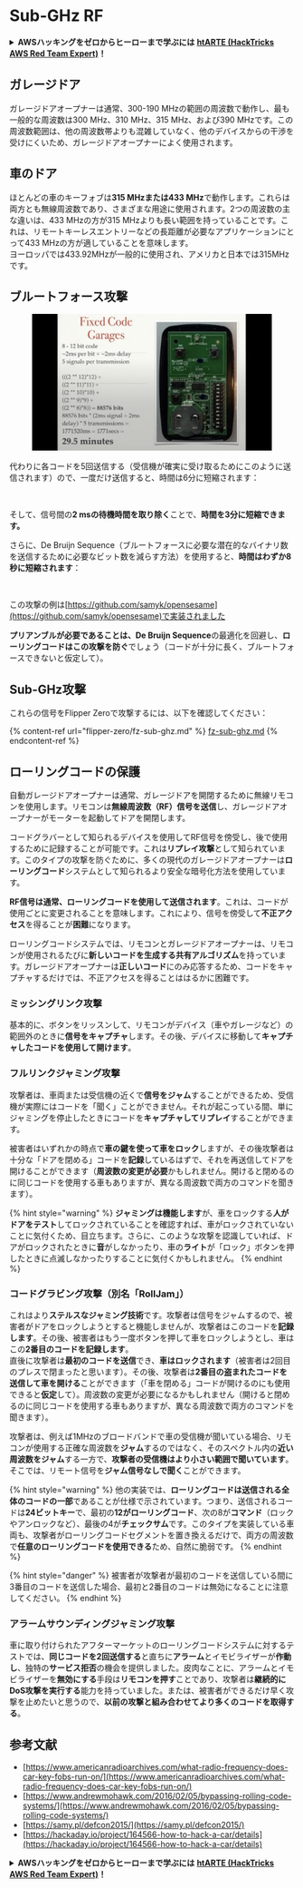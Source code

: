 # Sub-GHz RF

<details>

<summary><strong>AWSハッキングをゼロからヒーローまで学ぶには</strong> <a href="https://training.hacktricks.xyz/courses/arte"><strong>htARTE (HackTricks AWS Red Team Expert)</strong></a><strong>！</strong></summary>

HackTricksをサポートする他の方法:

* **HackTricksにあなたの会社を広告したい**、または**HackTricksをPDFでダウンロードしたい**場合は、[**サブスクリプションプラン**](https://github.com/sponsors/carlospolop)をチェックしてください！
* [**公式PEASS & HackTricksグッズ**](https://peass.creator-spring.com)を入手する
* [**The PEASS Family**](https://opensea.io/collection/the-peass-family)を発見する、私たちの独占的な[**NFTs**](https://opensea.io/collection/the-peass-family)のコレクション
* 💬 [**Discordグループ**](https://discord.gg/hRep4RUj7f)に**参加する**か、[**telegramグループ**](https://t.me/peass)に参加するか、**Twitter** 🐦 [**@carlospolopm**](https://twitter.com/carlospolopm)を**フォローする**。
* **HackTricks**のPRを提出して、あなたのハッキングのコツを共有する [**HackTricks**](https://github.com/carlospolop/hacktricks) と [**HackTricks Cloud**](https://github.com/carlospolop/hacktricks-cloud) githubリポジトリ。

</details>

## ガレージドア

ガレージドアオープナーは通常、300-190 MHzの範囲の周波数で動作し、最も一般的な周波数は300 MHz、310 MHz、315 MHz、および390 MHzです。この周波数範囲は、他の周波数帯よりも混雑していなく、他のデバイスからの干渉を受けにくいため、ガレージドアオープナーによく使用されます。

## 車のドア

ほとんどの車のキーフォブは**315 MHzまたは433 MHz**で動作します。これらは両方とも無線周波数であり、さまざまな用途に使用されます。2つの周波数の主な違いは、433 MHzの方が315 MHzよりも長い範囲を持っていることです。これは、リモートキーレスエントリーなどの長距離が必要なアプリケーションにとって433 MHzの方が適していることを意味します。\
ヨーロッパでは433.92MHzが一般的に使用され、アメリカと日本では315MHzです。

## **ブルートフォース攻撃**

<figure><img src="../../.gitbook/assets/image (4) (3) (2).png" alt=""><figcaption></figcaption></figure>

代わりに各コードを5回送信する（受信機が確実に受け取るためにこのように送信されます）ので、一度だけ送信すると、時間は6分に短縮されます：

<figure><img src="../../.gitbook/assets/image (1) (1) (2) (2).png" alt=""><figcaption></figcaption></figure>

そして、信号間の**2 msの待機時間を取り除く**ことで、**時間を3分に短縮できます。**

さらに、De Bruijn Sequence（ブルートフォースに必要な潜在的なバイナリ数を送信するために必要なビット数を減らす方法）を使用すると、**時間はわずか8秒に短縮されます**：

<figure><img src="../../.gitbook/assets/image (5) (2) (3).png" alt=""><figcaption></figcaption></figure>

この攻撃の例は[https://github.com/samyk/opensesame](https://github.com/samyk/opensesame)で実装されました

**プリアンブルが必要であることは、De Bruijn Sequence**の最適化を回避し、**ローリングコードはこの攻撃を防ぐ**でしょう（コードが十分に長く、ブルートフォースできないと仮定して）。

## Sub-GHz攻撃

これらの信号をFlipper Zeroで攻撃するには、以下を確認してください：

{% content-ref url="flipper-zero/fz-sub-ghz.md" %}
[fz-sub-ghz.md](flipper-zero/fz-sub-ghz.md)
{% endcontent-ref %}

## ローリングコードの保護

自動ガレージドアオープナーは通常、ガレージドアを開閉するために無線リモコンを使用します。リモコンは**無線周波数（RF）信号を送信**し、ガレージドアオープナーがモーターを起動してドアを開閉します。

コードグラバーとして知られるデバイスを使用してRF信号を傍受し、後で使用するために記録することが可能です。これは**リプレイ攻撃**として知られています。このタイプの攻撃を防ぐために、多くの現代のガレージドアオープナーは**ローリングコード**システムとして知られるより安全な暗号化方法を使用しています。

**RF信号は通常、ローリングコードを使用して送信されます**。これは、コードが使用ごとに変更されることを意味します。これにより、信号を傍受して**不正アクセス**を得ることが**困難**になります。

ローリングコードシステムでは、リモコンとガレージドアオープナーは、リモコンが使用されるたびに**新しいコードを生成する共有アルゴリズム**を持っています。ガレージドアオープナーは**正しいコード**にのみ応答するため、コードをキャプチャするだけでは、不正アクセスを得ることははるかに困難です。

### **ミッシングリンク攻撃**

基本的に、ボタンをリッスンして、リモコンがデバイス（車やガレージなど）の範囲外のときに**信号をキャプチャ**します。その後、デバイスに移動して**キャプチャしたコードを使用して開けます**。

### フルリンクジャミング攻撃

攻撃者は、車両または受信機の近くで**信号をジャム**することができるため、受信機が実際にはコードを「聞く」ことができません。それが起こっている間、単にジャミングを停止したときにコードを**キャプチャしてリプレイ**することができます。

被害者はいずれかの時点で**車の鍵を使って車をロック**しますが、その後攻撃者は十分な「ドアを閉める」コードを**記録**しているはずで、それを再送信してドアを開けることができます（**周波数の変更が必要**かもしれません。開けると閉めるのに同じコードを使用する車もありますが、異なる周波数で両方のコマンドを聞きます）。

{% hint style="warning" %}
**ジャミングは機能します**が、車をロックする**人がドアをテスト**してロックされていることを確認すれば、車がロックされていないことに気付くため、目立ちます。さらに、このような攻撃を認識していれば、ドアがロックされたときに**音**がしなかったり、車の**ライト**が「ロック」ボタンを押したときに点滅しなかったりすることに気付くかもしれません。
{% endhint %}

### **コードグラビング攻撃（別名「RollJam」）**

これはより**ステルスなジャミング技術**です。攻撃者は信号をジャムするので、被害者がドアをロックしようとすると機能しませんが、攻撃者はこのコードを**記録します**。その後、被害者はもう一度ボタンを押して車をロックしようとし、車はこの**2番目のコードを記録します**。\
直後に攻撃者は**最初のコードを送信**でき、**車はロックされます**（被害者は2回目のプレスで閉まったと思います）。その後、攻撃者は**2番目の盗まれたコードを送信して車を開ける**ことができます（「車を閉める」コードが開けるのにも使用できると**仮定**して）。周波数の変更が必要になるかもしれません（開けると閉めるのに同じコードを使用する車もありますが、異なる周波数で両方のコマンドを聞きます）。

攻撃者は、例えば1MHzのブロードバンドで車の受信機が聞いている場合、リモコンが使用する正確な周波数を**ジャム**するのではなく、そのスペクトル内の**近い周波数をジャム**する一方で、**攻撃者の受信機はより小さい範囲で聞いています**。そこでは、リモート信号を**ジャム信号なしで聞く**ことができます。

{% hint style="warning" %}
他の実装では、**ローリングコードは送信される全体のコードの一部**であることが仕様で示されています。つまり、送信されるコードは**24ビットキー**で、最初の**12がローリングコード**、次の8が**コマンド**（ロックやアンロックなど）、最後の4が**チェックサム**です。このタイプを実装している車両も、攻撃者がローリングコードセグメントを置き換えるだけで、両方の周波数で**任意のローリングコードを使用できる**ため、自然に脆弱です。
{% endhint %}

{% hint style="danger" %}
被害者が攻撃者が最初のコードを送信している間に3番目のコードを送信した場合、最初と2番目のコードは無効になることに注意してください。
{% endhint %}

### アラームサウンディングジャミング攻撃

車に取り付けられたアフターマーケットのローリングコードシステムに対するテストでは、**同じコードを2回送信する**と直ちに**アラーム**とイモビライザーが**作動し**、独特の**サービス拒否**の機会を提供しました。皮肉なことに、アラームとイモビライザーを**無効にする**手段は**リモコンを押す**ことであり、攻撃者は**継続的にDoS攻撃を実行する**能力を持っていました。または、被害者ができるだけ早く攻撃を止めたいと思うので、**以前の攻撃と組み合わせてより多くのコードを取得する**。

## 参考文献

* [https://www.americanradioarchives.com/what-radio-frequency-does-car-key-fobs-run-on/](https://www.americanradioarchives.com/what-radio-frequency-does-car-key-fobs-run-on/)
* [https://www.andrewmohawk.com/2016/02/05/bypassing-rolling-code-systems/](https://www.andrewmohawk.com/2016/02/05/bypassing-rolling-code-systems/)
* [https://samy.pl/defcon2015/](https://samy.pl/defcon2015/)
* [https://hackaday.io/project/164566-how-to-hack-a-car/details](https://hackaday.io/project/164566-how-to-hack-a-car/details)

<details>

<summary><strong>AWSハッキングをゼロからヒーローまで学ぶには</strong> <a href="https://training.hacktricks.xyz/courses/arte"><strong>htARTE (HackTricks AWS Red Team Expert)</strong></a><strong>！</strong></summary>

HackTricksをサポートする他の方法:

* **HackTricksにあなたの会社を広告したい**、または**HackTricksをPDFでダウンロードしたい**場合は、[**サブスクリプションプラン**](https://github.com/sponsors/carlospolop)をチェックしてください！
* [**公式PEASS & HackTricksグッズ**](https://peass.creator-spring.com)を入手する
* [**The PEASS Family**](https://opensea.io/collection/the-peass-family)を発見する、私たちの独占的な[**NFTs**](https://opensea.io/collection/the-peass-family)のコレクション
* 💬 [**Discordグループ**](https://discord.gg/hRep4RUj7f)に**参加する**か、[**telegramグループ**](https://t.me/peass)に参加するか、**Twitter** 🐦 [**@carlospolopm**](https://twitter.com/carlospolopm)を**フォローする**。
* **HackTricks**のPRを提出して、あなたのハッキングのコツを共有する [**HackTricks**](https://github.com/carlospolop/hacktricks) と [**HackTricks Cloud**](https://github.com/carlospolop/hacktricks-cloud) githubリポジトリ。

</details>
